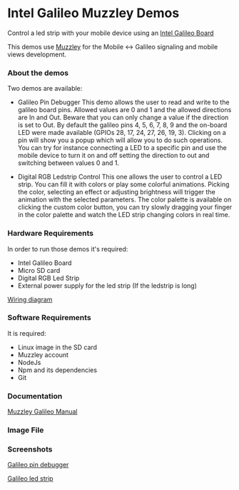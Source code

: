 Intel Galileo Muzzley Demos
========================

Control a led strip with your mobile device using an [Intel Galileo Board](http://arduino.cc/en/ArduinoCertified/IntelGalileo)

This demos use [Muzzley](http://www.muzzley.com) for the Mobile <-> Galileo signaling and mobile views development.


### About the demos

Two demos are available:
  - Galileo Pin Debugger
    This demo allows the user to read and write to the galileo board pins. Allowed values are 0 and 1 and the allowed directions are In and Out. Beware that you can only change a value if the direction is set to Out.
    By default the galileo pins 4, 5, 6, 7, 8, 9 and the on-board LED were made available (GPIOs 28, 17, 24, 27, 26, 19, 3).
    Clicking on a pin will show you a popup which will allow you to do such operations. You can try for instance connecting a LED to a specific pin and use the mobile device to turn it on and off setting the direction to out and switching between values 0 and 1.


  - Digital RGB Ledstrip Control
    This one allows the user to control a LED strip. You can fill it with colors or play some colorful animations. Picking the color, selecting an effect or adjusting brightness will trigger the animation with the selected parameters. The color palette is available on clicking the custom color button, you can try slowly dragging your finger in the color palette and watch the LED strip changing colors in real time.



### Hardware Requirements

In order to run those demos it's required:
  - Intel Galileo Board
  - Micro SD card
  - Digital RGB Led Strip
  - External power supply for the led strip (If the ledstrip is long)

[Wiring diagram](https://raw.github.com/v0od0oChild/MuzzleyGalileoDemos/blob/master/docs/wiring_diagram.png)


### Software Requirements

It is required:
  - Linux image in the SD card
  - Muzzley account
  - NodeJs
  - Npm and its dependencies
  - Git


### Documentation

[Muzzley Galileo Manual](https://raw.github.com/v0od0oChild/MuzzleyGalileoDemos/blob/master/docs/manual.pdf)


### Image File




### Screenshots

[Galileo pin debugger](https://raw.github.com/v0od0oChild/MuzzleyGalileoDemos/master/Screenshots/debugger_preview.png)


[Galileo led strip](https://raw.github.com/v0od0oChild/MuzzleyGalileoDemos/master/Screenshots/ledstrip_preview.png)




